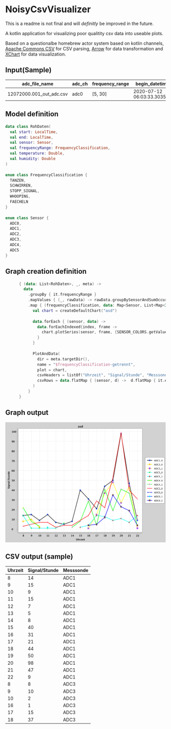 # NoisyCsvVisualizer

This is a readme is not final and will *definitly* be improved in the future.

A kotlin application for visualizing poor qualitity csv data into useable plots. 

Based on a questionalbe homebrew actor system based on kotlin channels, [Apache Commons CSV](https://commons.apache.org/proper/commons-csv/) for CSV parsing, [Arrow](https://github.com/arrow-kt/arrow) for data transformation and [XChart](https://github.com/knowm/XChart) for data visualization.



## Input(Sample)
|adc_file_name           |adc_ch|frequency_range|begin_datetime_utc           |end_datetime_utc             |duration_s       |begin_i|end_i|f_signal          |f_signal_diffs_time_mean|time_accuracy      |sample_f|sig_abs_power     |umweltspaeher_id|utc_tim |utc_date  |temp_in  |humidity_in|load_cell0|load_cell1|load_cell2|gps_sync_time|gps_lat      |gps_lon       |gps__|gps_|gps_altitude|temp_out |hum_out  |temp_cpu|stm32_uuid               |load_cell0_kg|load_cell1_kg|load_cell2_kg|weight_all_kg|fio_temperature|fio_humidity|fio_pressure|fio_dewPoint|fio_windSpeed|fio_windBearing|fio_cloudCover|fio_uvIndex|fio_visibility|
|------------------------|------|---------------|-----------------------------|-----------------------------|-----------------|-------|-----|------------------|------------------------|-------------------|--------|------------------|----------------|--------|----------|---------|-----------|----------|----------|----------|-------------|-------------|--------------|-----|----|------------|---------|---------|--------|-------------------------|-------------|-------------|-------------|-------------|---------------|------------|------------|------------|-------------|---------------|--------------|-----------|--------------|
|12072000.001_out_adc.csv|adc0  |[5, 30]        |2020-07-12 06:03:33.303508992|2020-07-12 06:03:34.178714624|0.875414617203008|87     |92   |21.939020872012385|1.7227867928766143      |0.17508292344060156|5422    |113605722116.11168|15              |06:03:19|12.07.2020|33.888535|47.539276  |8405804   |8320944   |8886645   |60019        | 5227.41892 N| 01317.76349 E|1    |8   | 44.0 M     |20.135521|17.200287|74.33371|1638445892749579875966768|8405804      |8320944      |8886645      |256.1339     |10.75          |0.96        |1026.0      |10.13       |2.37         |300.0          |0.01          |0.0        |16.093        |

## Model definition

```kotlin
data class RohDaten(
  val start: LocalTime,
  val end: LocalTime,
  val sensor: Sensor,
  val frequencyRange: FrequencyClassification,
  val temperature: Double,
  val humidity: Double
)

enum class FrequencyClassification {
  TANZEN,
  SCHWIRREN,
  STOPP_SIGNAL,
  WHOOPING,
  FAECHELN
}

enum class Sensor {
  ADC0,
  ADC1,
  ADC2,
  ADC3,
  ADC4,
  ADC5
}
```
## Graph creation definition
```kotlin
      { (data: List<RohDaten>, _, meta) ->
        data
          .groupBy { it.frequencyRange }
          .mapValues { (_, rawData) -> rawData.groupBySensorAndSumOccurenceInEachHourSeperateIntoFrames() }
          .map { (frequencyClassification, data: Map<Sensor, List<Map<Int, Int>>>) ->
            val chart = createDefaultChart("asd")

            data.forEach { (sensor, data) ->
              data.forEachIndexed{index, frame ->
                chart.plotSeries(sensor, frame, {SENSOR_COLORS.getValue(sensor)}, index)
              }
            }

            PlotAndData(
              dir = meta.targetDir(),
              name = "$frequencyClassification-getrennt",
              plot = chart,
              csvHeaders = listOf("Uhrzeit", "Signal/Stunde", "Messsonde"),
              csvRows = data.flatMap { (sensor, d) ->  d.flatMap { it.entries.map { listOf(it.key, it.value, sensor.name) } }}
            )
          }
      }
```
## Graph output
![Graph](https://github.com/maxmesserich93/NoisyCsvVisualizer/blob/master/SCHWIRREN-getrennt.png)

## CSV output (sample)

|Uhrzeit                 |Signal/Stunde|Messsonde|
|------------------------|-------------|---------|
|8                       |14           |ADC1     |
|9                       |15           |ADC1     |
|10                      |9            |ADC1     |
|11                      |15           |ADC1     |
|12                      |7            |ADC1     |
|13                      |5            |ADC1     |
|14                      |8            |ADC1     |
|15                      |40           |ADC1     |
|16                      |31           |ADC1     |
|17                      |21           |ADC1     |
|18                      |44           |ADC1     |
|19                      |50           |ADC1     |
|20                      |98           |ADC1     |
|21                      |47           |ADC1     |
|22                      |9            |ADC1     |
|8                       |8            |ADC3     |
|9                       |10           |ADC3     |
|10                      |2            |ADC3     |
|16                      |1            |ADC3     |
|17                      |15           |ADC3     |
|18                      |37           |ADC3     |




